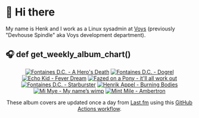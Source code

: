 # 👋 Hi there

My name is Henk and I work as a Linux sysadmin at <a href="https://www.voys.co/about/">Voys</a> (previously "Devhouse Spindle" aka Voys development department).

## 🎧 def get_weekly_album_chart()
<!-- lastfm -->
<p align="center"><a href="https://www.last.fm/music/Fontaines+D.C./A+Hero%27s+Death"><img src="https://lastfm.freetls.fastly.net/i/u/64s/c26a07bde7cb26e937acf90255fdf240.jpg" title="Fontaines D.C. - A Hero's Death"></a> <a href="https://www.last.fm/music/Fontaines+D.C./Dogrel"><img src="https://lastfm.freetls.fastly.net/i/u/64s/a6e4705a174dcf7b423e82ed06038263.jpg" title="Fontaines D.C. - Dogrel"></a> <a href="https://www.last.fm/music/Echo+Kid/Fever+Dream"><img src="https://lastfm.freetls.fastly.net/i/u/64s/219bc58082461b56404c0c9095065a9e.png" title="Echo Kid - Fever Dream"></a> <a href="https://www.last.fm/music/Fazed+on+a+Pony/it%27ll+all+work+out"><img src="https://lastfm.freetls.fastly.net/i/u/64s/e18c87fb0e8142566f0289a149edca3e.jpg" title="Fazed on a Pony - it'll all work out"></a> <a href="https://www.last.fm/music/Fontaines+D.C./Starburster"><img src="https://lastfm.freetls.fastly.net/i/u/64s/bb5b2a615f93ddbd2fa59ebb81890057.jpg" title="Fontaines D.C. - Starburster"></a> <a href="https://www.last.fm/music/Henrik+Appel/Burning+Bodies"><img src="https://lastfm.freetls.fastly.net/i/u/64s/308b0190a04f87cc3654ecd921920451.jpg" title="Henrik Appel - Burning Bodies"></a> <a href="https://www.last.fm/music/Mi+Mye/My+name%E2%80%99s+wimp"><img src="https://lastfm.freetls.fastly.net/i/u/64s/c144c74e2caa5355356aa8dd8f97ec7c.jpg" title="Mi Mye - My name’s wimp"></a> <a href="https://www.last.fm/music/Mint+Mile/Ambertron"><img src="https://lastfm.freetls.fastly.net/i/u/64s/05911d50209241c1f4f3488c77fa848e.jpg" title="Mint Mile - Ambertron"></a> </p>

<p align="center">These album covers are updated once a day from <a href="https://www.last.fm/user/hbokh">Last.fm</a> using this <a href="https://github.com/marketplace/actions/lastfm-to-markdown">GitHub Actions workflow</a>.</p>
